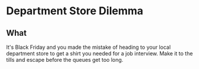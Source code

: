 # Department Store Dilemma

## What

It's Black Friday and you made the mistake of heading to your local department store to get a shirt you needed for a job interview. Make it to the tills and escape before the queues get too long.
